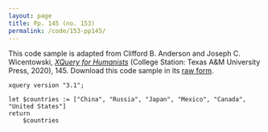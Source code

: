 ```yaml
---
layout: page
title: Pp. 145 (no. 153)
permalink: /code/153-pp145/
---
```


This code sample is adapted from Clifford B. Anderson and Joseph C. Wicentowski, 
[_XQuery for Humanists_](/) (College Station: Texas A&M University Press, 2020), 145. 
Download this code sample in its [raw form](/code/153-pp145/153-pp145.xq).

```xquery
xquery version "3.1";

let $countries := ["China", "Russia", "Japan", "Mexico", "Canada", "United States"]
return
    $countries
```  
